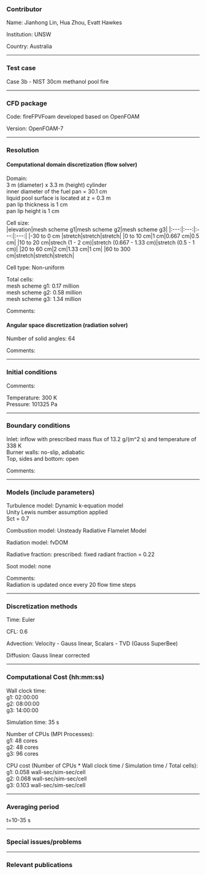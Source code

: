 
### Contributor
Name: Jianhong Lin, Hua Zhou, Evatt Hawkes

Institution: UNSW

Country: Australia

------------------

### Test case

Case 3b - NIST 30cm methanol pool fire

------------------

### CFD package
Code: fireFPVFoam developed based on OpenFOAM

Version: OpenFOAM-7

------------------

### Resolution

#### Computational domain discretization (flow solver)
Domain:   
3 m (diameter) x 3.3 m (height) cylinder  
inner diameter of the fuel pan = 30.1 cm  
liquid pool surface is located at z = 0.3 m  
pan lip thickness is 1 cm  
pan lip height is 1 cm  

Cell size:  
|elevation|mesh scheme g1|mesh scheme g2|mesh scheme g3|
|:---:|:---:|:---:|:---:|
|-30 to 0 cm |stretch|stretch|stretch|
|0 to 10 cm|1 cm|0.667 cm|0.5 cm|
|10 to 20 cm|strech (1 - 2 cm)|stretch (0.667 - 1.33 cm)|stretch (0.5 - 1 cm)|
|20 to 60 cm|2 cm|1.33 cm|1 cm|
|60 to 300 cm|stretch|stretch|stretch|


Cell type: Non-uniform

Total cells:   
mesh scheme g1: 0.17 million  
mesh scheme g2: 0.58 million  
mesh scheme g3: 1.34 million  

Comments:

#### Angular space discretization (radiation solver)
Number of solid angles: 64

Comments:

------------------

### Initial conditions
Comments:

Temperature: 300 K    
Pressure: 101325 Pa  

------------------

### Boundary conditions

Inlet: inflow with prescribed mass flux of 13.2 g/(m^2 s) and temperature of 338 K  
Burner walls: no-slip, adiabatic    
Top, sides and bottom: open  


Comments:


------------------

### Models (include parameters)
Turbulence model: Dynamic k-equation model  
Unity Lewis number assumption applied  
Sct = 0.7  

Combustion model: Unsteady Radiative Flamelet Model  

Radiation model: fvDOM  

Radiative fraction: prescribed: fixed radiant fraction = 0.22   

Soot model: none  

Comments:  
Radiation is updated once every 20 flow time steps

------------------

### Discretization methods
Time: Euler

CFL: 0.6

Advection: Velocity - Gauss linear, Scalars - TVD (Gauss SuperBee)

Diffusion: Gauss linear corrected

------------------

### Computational Cost (hh:mm:ss)
Wall clock time:  
g1: 02:00:00  
g2: 08:00:00  
g3: 14:00:00  

Simulation time: 35 s

Number of CPUs (MPI Processes):  
g1: 48 cores  
g2: 48 cores  
g3: 96 cores  

CPU cost (Number of CPUs * Wall clock time / Simulation time / Total cells):   
g1: 0.058 wall-sec/sim-sec/cell  
g2: 0.068 wall-sec/sim-sec/cell  
g3: 0.103 wall-sec/sim-sec/cell  

------------------

### Averaging period

t=10-35 s

------------------

### Special issues/problems

------------------

### Relevant publications

